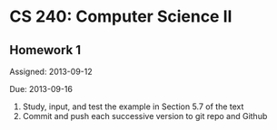 CS 240: Computer Science II
===========================

Homework 1
----------

Assigned: 2013-09-12

Due: 2013-09-16

1. Study, input, and test the example in Section 5.7 of the text
2. Commit and push each successive version to git repo and Github
